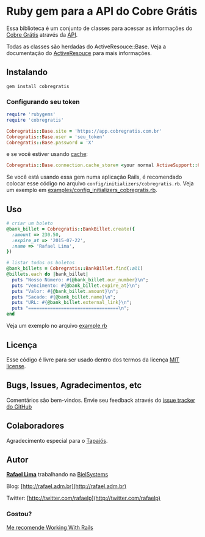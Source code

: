 # Ruby gem para a API do Cobre Grátis

Essa biblioteca é um conjunto de classes para acessar as informações do [Cobre Grátis](http://cobregratis.com.br) através da [API](https://github.com/BielSystems/cobregratis-api).

Todas as classes são herdadas do ActiveResouce::Base. Veja a documentação do [ActiveResouce](http://api.rubyonrails.org/classes/ActiveResource/Base.html) para mais informações.

## Instalando

    gem install cobregratis

### Configurando seu token

```ruby
require 'rubygems'
require 'cobregratis'

Cobregratis::Base.site = 'https://app.cobregratis.com.br'
Cobregratis::Base.user = 'seu_token'
Cobregratis::Base.password = 'X'
```

e se você estiver usando [cache](http://api.rubyonrails.org/classes/ActiveSupport/Cache):

```ruby
Cobregratis::Base.connection.cache_store= <your normal ActiveSupport::Caching options>
```

Se você está usando essa gem numa aplicação Rails, é recomendado colocar esse código no arquivo `config/initializers/cobregratis.rb`. Veja um exemplo em [examples/config_initializers_cobregratis.rb](https://github.com/rafaelp/cobregratis/blob/master/examples/config_initializers_cobregratis.rb).

## Uso

```ruby
# criar um boleto
@bank_billet = Cobregratis::BankBillet.create({
  :amount => 230.50,
  :expire_at => '2015-07-22',
  :name => 'Rafael Lima',
})

# listar todos os boletos
@bank_billets = Cobregratis::BankBillet.find(:all)
@billets.each do |bank_billet|
  puts "Nosso Número: #{@bank_billet.our_number}\n";
  puts "Vencimento: #{@bank_billet.expire_at}\n";
  puts "Valor: #{@bank_billet.amount}\n";
  puts "Sacado: #{@bank_billet.name}\n";
  puts "URL: #{@bank_billet.external_link}\n";
  puts "=================================\n";
end
```

Veja um exemplo no arquivo [example.rb](https://github.com/rafaelp/cobregratis/blob/master/examples/example.rb)

## Licença

Esse código é livre para ser usado dentro dos termos da licença [MIT license](http://www.opensource.org/licenses/mit-license.php).

## Bugs, Issues, Agradecimentos, etc

Comentários são bem-vindos. Envie seu feedback através do [issue tracker do GitHub](http://github.com/rafaelp/cobregratis/issues)

## Colaboradores

Agradecimento especial para o [Tapajós](http://github.com/tapajos).

## Autor

[**Rafael Lima**](http://github.com/rafaelp) trabalhando na [BielSystems](http://bielsystems.com.br)

Blog: [http://rafael.adm.br](http://rafael.adm.br)

Twitter: [http://twitter.com/rafaelp](http://twitter.com/rafaelp)

### Gostou?

[Me recomende Working With Rails](http://workingwithrails.com/recommendation/new/person/14248-rafael-lima)